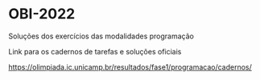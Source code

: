 # OBI-2022 

Soluções dos exercícios das modalidades programação

Link para os cadernos de tarefas e soluções oficiais

https://olimpiada.ic.unicamp.br/resultados/fase1/programacao/cadernos/

